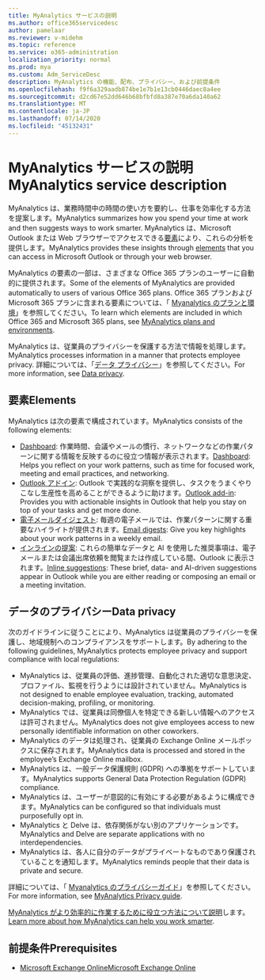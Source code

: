 ```yaml
---
title: MyAnalytics サービスの説明
ms.author: office365servicedesc
author: pamelaar
ms.reviewer: v-midehm
ms.topic: reference
ms.service: o365-administration
localization_priority: normal
ms.prod: mya
ms.custom: Adm_ServiceDesc
description: MyAnalytics の機能、配布、プライバシー、および前提条件
ms.openlocfilehash: f9f6a329aadb874be1e7b1e13cb0446daec8a4ee
ms.sourcegitcommit: d2cd67e52dd646b68bfbfd8a387e70a6da140a62
ms.translationtype: MT
ms.contentlocale: ja-JP
ms.lasthandoff: 07/14/2020
ms.locfileid: "45132431"
---
```

# <a name="myanalytics-service-description"></a><span data-ttu-id="745c8-103">MyAnalytics サービスの説明</span><span class="sxs-lookup"><span data-stu-id="745c8-103">MyAnalytics service description</span></span>

<span data-ttu-id="745c8-104">MyAnalytics は、業務時間中の時間の使い方を要約し、仕事を効率化する方法を提案します。</span><span class="sxs-lookup"><span data-stu-id="745c8-104">MyAnalytics summarizes how you spend your time at work and then suggests ways to work smarter.</span></span> <span data-ttu-id="745c8-105">MyAnalytics は、Microsoft Outlook または Web ブラウザーでアクセスできる[要素](#elements)により、これらの分析を提供します。</span><span class="sxs-lookup"><span data-stu-id="745c8-105">MyAnalytics provides these insights through [elements](#elements) that you can access in Microsoft Outlook or through your web browser.</span></span>

<span data-ttu-id="745c8-106">MyAnalytics の要素の一部は、さまざまな Office 365 プランのユーザーに自動的に提供されます。</span><span class="sxs-lookup"><span data-stu-id="745c8-106">Some of the elements of MyAnalytics are provided automatically to users of various Office 365 plans.</span></span> <span data-ttu-id="745c8-107">Office 365 プランおよび Microsoft 365 プランに含まれる要素については、「 [Myanalytics のプランと環境](https://docs.microsoft.com/workplace-analytics/myanalytics/overview/plans-environments)」を参照してください。</span><span class="sxs-lookup"><span data-stu-id="745c8-107">To learn which elements are included in which Office 365 and Microsoft 365 plans, see [MyAnalytics plans and environments](https://docs.microsoft.com/workplace-analytics/myanalytics/overview/plans-environments).</span></span>  

<span data-ttu-id="745c8-108">MyAnalytics は、従業員のプライバシーを保護する方法で情報を処理します。</span><span class="sxs-lookup"><span data-stu-id="745c8-108">MyAnalytics processes information in a manner that protects employee privacy.</span></span> <span data-ttu-id="745c8-109">詳細については、「[データ プライバシー](#data-privacy)」を参照してください。</span><span class="sxs-lookup"><span data-stu-id="745c8-109">For more information, see [Data privacy](#data-privacy).</span></span>

## <a name="elements"></a><span data-ttu-id="745c8-110">要素</span><span class="sxs-lookup"><span data-stu-id="745c8-110">Elements</span></span>

<span data-ttu-id="745c8-111">MyAnalytics は次の要素で構成されています。</span><span class="sxs-lookup"><span data-stu-id="745c8-111">MyAnalytics consists of the following elements:</span></span>

* <span data-ttu-id="745c8-112">[Dashboard](https://docs.microsoft.com/workplace-analytics/myanalytics/use/dashboard-2): 作業時間、会議やメールの慣行、ネットワークなどの作業パターンに関する情報を反映するのに役立つ情報が表示されます。</span><span class="sxs-lookup"><span data-stu-id="745c8-112">[Dashboard](https://docs.microsoft.com/workplace-analytics/myanalytics/use/dashboard-2): Helps you reflect on your work patterns, such as time for focused work, meeting and email practices, and networking.</span></span>
* <span data-ttu-id="745c8-113">[Outlook アドイン](https://docs.microsoft.com/workplace-analytics/myanalytics/use/add-in): Outlook で実践的な洞察を提供し、タスクをうまくやりこなし生産性を高めることができるように助けます。</span><span class="sxs-lookup"><span data-stu-id="745c8-113">[Outlook add-in](https://docs.microsoft.com/workplace-analytics/myanalytics/use/add-in): Provides you with actionable insights in Outlook that help you stay on top of your tasks and get more done.</span></span>
* <span data-ttu-id="745c8-114">[電子メールダイジェスト](https://docs.microsoft.com/workplace-analytics/myanalytics/use/email-digest-2): 毎週の電子メールでは、作業パターンに関する重要なハイライトが提供されます。</span><span class="sxs-lookup"><span data-stu-id="745c8-114">[Email digests](https://docs.microsoft.com/workplace-analytics/myanalytics/use/email-digest-2): Give you key highlights about your work patterns in a weekly email.</span></span>
* <span data-ttu-id="745c8-115">[インラインの提案](https://docs.microsoft.com/workplace-analytics/myanalytics/use/mya-notifications): これらの簡単なデータと AI を使用した推奨事項は、電子メールまたは会議出席依頼を閲覧または作成している間、Outlook に表示されます。</span><span class="sxs-lookup"><span data-stu-id="745c8-115">[Inline suggestions](https://docs.microsoft.com/workplace-analytics/myanalytics/use/mya-notifications): These brief, data- and AI-driven suggestions appear in Outlook while you are either reading or composing an email or a meeting invitation.</span></span>

## <a name="data-privacy"></a><span data-ttu-id="745c8-116">データのプライバシー</span><span class="sxs-lookup"><span data-stu-id="745c8-116">Data privacy</span></span>

<span data-ttu-id="745c8-117">次のガイドラインに従うことにより、MyAnalytics は従業員のプライバシーを保護し、地域規制へのコンプライアンスをサポートします。</span><span class="sxs-lookup"><span data-stu-id="745c8-117">By adhering to the following guidelines, MyAnalytics protects employee privacy and support compliance with local regulations:</span></span>

* <span data-ttu-id="745c8-118">MyAnalytics は、従業員の評価、進捗管理、自動化された適切な意思決定、プロファイル、監視を行うようには設計されていません。</span><span class="sxs-lookup"><span data-stu-id="745c8-118">MyAnalytics is not designed to enable employee evaluation, tracking, automated decision-making, profiling, or monitoring.</span></span>
* <span data-ttu-id="745c8-119">MyAnalytics では、従業員は同僚個人を特定できる新しい情報へのアクセスは許可されません。</span><span class="sxs-lookup"><span data-stu-id="745c8-119">MyAnalytics does not give employees access to new personally identifiable information on other coworkers.</span></span>
* <span data-ttu-id="745c8-120">MyAnalytics のデータは処理され、従業員の Exchange Online メールボックスに保存されます。</span><span class="sxs-lookup"><span data-stu-id="745c8-120">MyAnalytics data is processed and stored in the employee’s Exchange Online mailbox.</span></span>
* <span data-ttu-id="745c8-121">MyAnalytics は、一般データ保護規則 (GDPR) への準拠をサポートしています。</span><span class="sxs-lookup"><span data-stu-id="745c8-121">MyAnalytics supports General Data Protection Regulation (GDPR) compliance.</span></span>
* <span data-ttu-id="745c8-122">MyAnalytics は、ユーザーが意図的に有効にする必要があるように構成できます。</span><span class="sxs-lookup"><span data-stu-id="745c8-122">MyAnalytics can be configured so that individuals must purposefully opt in.</span></span>
* <span data-ttu-id="745c8-123">MyAnalytics と Delve は、依存関係がない別のアプリケーションです。</span><span class="sxs-lookup"><span data-stu-id="745c8-123">MyAnalytics and Delve are separate applications with no interdependencies.</span></span>
* <span data-ttu-id="745c8-124">MyAnalytics は、各人に自分のデータがプライベートなものであり保護されていることを通知します。</span><span class="sxs-lookup"><span data-stu-id="745c8-124">MyAnalytics reminds people that their data is private and secure.</span></span>

<span data-ttu-id="745c8-125">詳細については、「 [Myanalytics のプライバシーガイド](https://docs.microsoft.com/workplace-analytics/myanalytics/overview/privacy-guide)」を参照してください。</span><span class="sxs-lookup"><span data-stu-id="745c8-125">For more information, see [MyAnalytics Privacy guide](https://docs.microsoft.com/workplace-analytics/myanalytics/overview/privacy-guide).</span></span>

<span data-ttu-id="745c8-126">[MyAnalytics がより効率的に作業するために役立つ方法について説明](https://products.office.com/business/myanalytics-personal-analytics)します。</span><span class="sxs-lookup"><span data-stu-id="745c8-126">[Learn more about how MyAnalytics can help you work smarter](https://products.office.com/business/myanalytics-personal-analytics).</span></span>

## <a name="prerequisites"></a><span data-ttu-id="745c8-127">前提条件</span><span class="sxs-lookup"><span data-stu-id="745c8-127">Prerequisites</span></span>

* [<span data-ttu-id="745c8-128">Microsoft Exchange Online</span><span class="sxs-lookup"><span data-stu-id="745c8-128">Microsoft Exchange Online</span></span>](https://docs.microsoft.com/office365/servicedescriptions/exchange-online-service-description/exchange-online-service-description)
